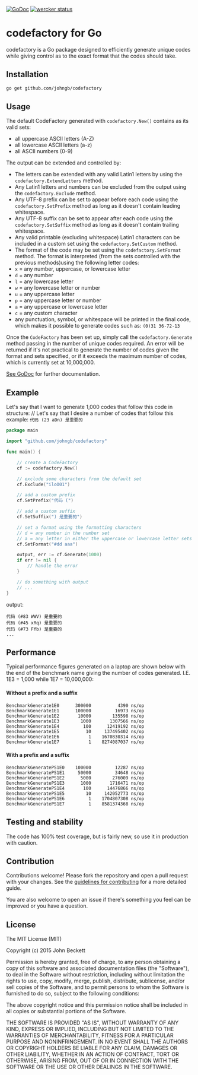 [![GoDoc](https://godoc.org/github.com/johngb/codefactory?status.svg)](https://godoc.org/github.com/johngb/codefactory)
[![wercker status](https://app.wercker.com/status/7c9afaa69f1c7efa53dddc876bbdc842/s "wercker status")](https://app.wercker.com/project/bykey/7c9afaa69f1c7efa53dddc876bbdc842)

# codefactory for Go
codefactory is a Go package designed to efficiently generate unique codes while giving control as to the exact format that the codes should take.

## Installation

```bash
go get github.com/johngb/codefactory
```

## Usage
The default CodeFactory generated with `codefactory.New()` contains as its valid sets:
 - all uppercase ASCII letters (A-Z)
 - all lowercase ASCII letters (a-z)
 - all ASCII numbers (0-9)

The output can be extended and controlled by:
- The letters can be extended with any valid Latin1 letters by using the `codefactory.ExtendLetters` method.
- Any Latin1 letters and numbers can be excluded from the output using the `codefactory.Exclude` method.
- Any UTF-8 prefix can be set to appear before each code using the `codefactory.SetPrefix` method as long as it doesn't contain leading whitespace.
- Any UTF-8 suffix can be set to appear after each code using the `codefactory.SetSuffix` method as long as it doesn't contain trailing whitespace.
- Any valid printable (excluding whitespace) Latin1 characters can be included in a custom set using the `codefactory.SetCustom` method.
- The format of the code may be set using the `codefactory.SetFormat` method. The format is interpreted (from the sets controlled with the previous methods)using the following letter codes:
 - `x` = any number, uppercase, or lowercase letter
 - `d` = any number
 - `l` = any lowercase letter
 - `w` = any lowercase letter or number
 - `u` = any uppercase letter
 - `p` = any uppercase letter or number
 - `a` = any uppercase or lowercase letter
 - `c` = any custom character
 - any punctuation, symbol, or whitespace will be printed in the final code, which makes it possible to generate codes such as: `(0)31 36-72-13`

Once the `CodeFactory` has been set up, simply call the `codefactory.Generate` method passing in the number of unique codes required.  An error will be returned if it's not practical to generate the number of codes given the format and sets specified, or if it exceeds the maximum number of codes, which is currently set at 10,000,000.

[See GoDoc](http://godoc.org/github.com/johngb/codefactory) for further documentation.

## Example

Let's say that I want to generate 1,000 codes that follow this code in structure: 	// Let's say that I desire a number of codes that follow this example: `代码 (23 aDn) 是重要的`

```Go
package main

import "github.com/johngb/codefactory"

func main() {

	// create a CodeFactory
	cf := codefactory.New()

	// exclude some characters from the default set
	cf.Exclude("iloO01")

	// add a custom prefix
	cf.SetPrefix("代码 (")

	// add a custom suffix
	cf.SetSuffix(") 是重要的")

	// set a format using the formatting characters
	// d = any number in the number set
	// a = any letter in either the uppercase or lowercase letter sets
	cf.SetFormat("#dd aaa")

	output, err := cf.Generate(1000)
	if err != nil {
		// handle the error
	}

	// do something with output
	// ...
}
```

output:

```
代码 (#83 WWV) 是重要的
代码 (#45 xRq) 是重要的
代码 (#73 Ffb) 是重要的
...
```

## Performance

Typical performance figures generated on a laptop are shown below with the end of the benchmark name giving the number of codes generated.  I.E. 1E3 = 1,000 while 1E7 = 10,000,000:

#### Without a prefix and a suffix
```
BenchmarkGenerate1E0	  300000	      4390 ns/op
BenchmarkGenerate1E1	  100000	     16973 ns/op
BenchmarkGenerate1E2	   10000	    135598 ns/op
BenchmarkGenerate1E3	    1000	   1307566 ns/op
BenchmarkGenerate1E4	     100	  12419192 ns/op
BenchmarkGenerate1E5	      10	 137495402 ns/op
BenchmarkGenerate1E6	       1	1670830314 ns/op
BenchmarkGenerate1E7	       1	8274087037 ns/op
```

#### With a prefix and a suffix
```
BenchmarkGeneratePS1E0	  100000	     12287 ns/op
BenchmarkGeneratePS1E1	   50000	     34648 ns/op
BenchmarkGeneratePS1E2	    5000	    276009 ns/op
BenchmarkGeneratePS1E3	    1000	   1716471 ns/op
BenchmarkGeneratePS1E4	     100	  14476866 ns/op
BenchmarkGeneratePS1E5	      10	 142052773 ns/op
BenchmarkGeneratePS1E6	       1	1704807308 ns/op
BenchmarkGeneratePS1E7	       1	8581374368 ns/op
```

## Testing and stability

The code has 100% test coverage, but is fairly new, so use it in production with caution.

## Contribution

Contributions welcome! Please fork the repository and open a pull request with your changes.  See the [guidelines for contributing](CONTRIBUTING.md) for a more detailed guide.

You are also welcome to open an issue if there's something you feel can be improved or you have a question.

## License

The MIT License (MIT)

Copyright (c) 2015 John Beckett

Permission is hereby granted, free of charge, to any person obtaining a copy
of this software and associated documentation files (the "Software"), to deal
in the Software without restriction, including without limitation the rights
to use, copy, modify, merge, publish, distribute, sublicense, and/or sell
copies of the Software, and to permit persons to whom the Software is
furnished to do so, subject to the following conditions:

The above copyright notice and this permission notice shall be included in all
copies or substantial portions of the Software.

THE SOFTWARE IS PROVIDED "AS IS", WITHOUT WARRANTY OF ANY KIND, EXPRESS OR
IMPLIED, INCLUDING BUT NOT LIMITED TO THE WARRANTIES OF MERCHANTABILITY,
FITNESS FOR A PARTICULAR PURPOSE AND NONINFRINGEMENT. IN NO EVENT SHALL THE
AUTHORS OR COPYRIGHT HOLDERS BE LIABLE FOR ANY CLAIM, DAMAGES OR OTHER
LIABILITY, WHETHER IN AN ACTION OF CONTRACT, TORT OR OTHERWISE, ARISING FROM,
OUT OF OR IN CONNECTION WITH THE SOFTWARE OR THE USE OR OTHER DEALINGS IN THE
SOFTWARE.
